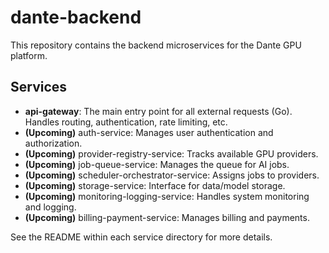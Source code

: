 # dante-backend

This repository contains the backend microservices for the Dante GPU platform.

## Services

*   **api-gateway**: The main entry point for all external requests (Go). Handles routing, authentication, rate limiting, etc.
*   **(Upcoming)** auth-service: Manages user authentication and authorization.
*   **(Upcoming)** provider-registry-service: Tracks available GPU providers.
*   **(Upcoming)** job-queue-service: Manages the queue for AI jobs.
*   **(Upcoming)** scheduler-orchestrator-service: Assigns jobs to providers.
*   **(Upcoming)** storage-service: Interface for data/model storage.
*   **(Upcoming)** monitoring-logging-service: Handles system monitoring and logging.
*   **(Upcoming)** billing-payment-service: Manages billing and payments.

See the README within each service directory for more details.